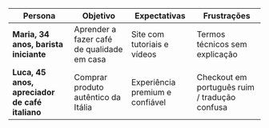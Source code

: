 
| Persona | Objetivo | Expectativas | Frustrações |
|----------|-----------|---------------|--------------|
| **Maria, 34 anos, barista iniciante** | Aprender a fazer café de qualidade em casa | Site com tutoriais e vídeos | Termos técnicos sem explicação |
| **Luca, 45 anos, apreciador de café italiano** | Comprar produto autêntico da Itália | Experiência premium e confiável | Checkout em português ruim / tradução confusa |

